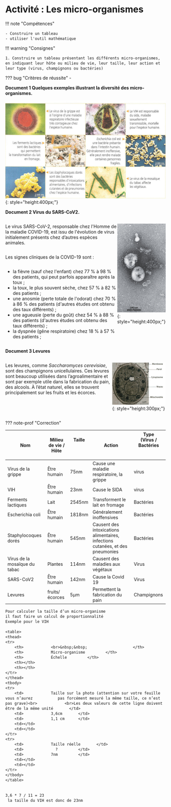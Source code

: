 # Activité : Les micro-organismes 

!!! note "Compétences"

    - Construire un tableau 
    - utiliser l'outil mathématique

!!! warning "Consignes"

    1. Construire un tableau présentant les différents micro-organismes, en indiquant leur hôte ou milieu de vie, leur taille, leur action et leur type (virus, champignons ou bactéries)
    
??? bug "Critères de réussite"
    - 




**Document 1 Quelques exemples illustrant la diversité des micro-organismes.**

![](pictures/photoMicrobesAct.png){: style="height:400px;"}


**Document 2 Virus du SARS-CoV2.**

<div markdown style="display:flex; flex-direction:row;">

<div markdown style="display:flex; flex-direction:column;flex: 3 1 0;">

Le virus SARS-CoV-2, responsable chez l'Homme de la maladie COVID-19, est issu de l'évolution de virus initialement présents chez d’autres espèces animales. 

Les signes cliniques de la COVID-19 sont :

- la fièvre (sauf chez l'enfant) chez 77 % à 98 % des patients, qui peut parfois apparaître après la toux ;
- la toux, le plus souvent sèche, chez 57 % à 82 % des patients ;
- une anosmie (perte totale de l'odorat) chez 70 % à 86 % des patients (d'autres études ont obtenu des taux différents) ;
- une agueusie (perte du goût) chez 54 % à 88 % des patients (d'autres études ont obtenu des taux différents) ;
- la dyspnée (gêne respiratoire) chez 18 % à 57 % des patients ;
</div>
<div markdown style="display:flex; flex-direction:column; flex: 1 1 0;">

![](pictures/photoSARS.png){: style="height:400px;"}
</div>


</div>

**Document 3 Levures**

<div markdown style="display:flex; flex-direction:row;">

<div markdown style="display:flex; flex-direction:column;flex: 2 1 0;">


Les levures, comme *Saccharomyces cerevisiae*, sont des champignons unicellulaires. Ces levures sont beaucoup utilisées dans l’agroalimentaire et sont par exemple utile dans la fabrication du pain, des alcools. À l’état naturel, elles se trouvent principalement sur les fruits et les écorces.

</div>
<div markdown style="display:flex; flex-direction:column; flex: 1 1 0;">

![](pictures/photoLevures.png){: style="height:300px;"}

</div>


</div>

??? note-prof "Correction"
    <table>
    <thead>
    <tr>
        <th> 			Nom 		</th>
        <th> 			Milieu de vie / Hôte 		</th>
        <th> 			Taille<br> <br>&nbsp;&nbsp;			 		</th>
        <th> 			Action 		</th>
        <th> 			Type<br> (Virus / Bactéries<br> <br>&nbsp;&nbsp;			 		</th>
    </tr>
    </thead>
    <tbody>
    <tr>
        <td> 			Virus de la grippe 		</td>
        <td> 			Être humain 		</td>
        <td> 			75nm 		</td>
        <td> 			Cause une maladie respiratoire, la grippe 		</td>
        <td> 			virus 		</td>
    </tr>
    <tr>
        <td> 			VIH 		</td>
        <td> 			Être humain 		</td>
        <td> 			23nm 		</td>
        <td> 			Cause le SIDA 		</td>
        <td> 			virus 		</td>
    </tr>
    <tr>
        <td> 			Ferments lactiques 		</td>
        <td> 			Lait 		</td>
        <td> 			2545nm 		</td>
        <td> 			Transforment le lait en fromage 		</td>
        <td> 			Bactéries 		</td>
    </tr>
    <tr>
        <td> 			Escherichia coli 		</td>
        <td> 			Être humain 		</td>
        <td> 			1818nm 		</td>
        <td> 			Généralement inoffensives 		</td>
        <td> 			Bactéries 		</td>
    </tr>
    <tr>
        <td> 			Staphylocoques dorés 		</td>
        <td> 			Être humain 		</td>
        <td> 			545nm 		</td>
        <td> 			Causent des intoxications alimentaires, infections cutanées, et 			des pneumonies&nbsp;&nbsp;			 		</td>
        <td> 			Bactéries 		</td>
    </tr>
    <tr>
        <td> 			Virus de la mosaïque du tabac 		</td>
        <td> 			Plantes 		</td>
        <td> 			114nm 		</td>
        <td> 			Causent des maladies aux végétaux 		</td>
        <td> 			Virus 		</td>
    </tr>
    <tr>
        <td> 			SARS-CoV2 		</td>
        <td> 			Être humain 		</td>
        <td> 			142nm 		</td>
        <td> 			Cause la Covid 19 		</td>
        <td> 			Virus 		</td>
    </tr>
    <tr>
        <td> 			Levures 		</td>
        <td> 			fruits/écorces 		</td>
        <td> 			5µm 		</td>
        <td> 			Permettent la fabrication du pain 		</td>
        <td> 			Champignons 		</td>
    </tr>
    </tbody>
    </table>

    Pour calculer la taille d’un micro-organisme
    il faut faire un calcul de proportionnalité
    Exemple pour le VIH

    <table>
    <thead>
    <tr>
        <th> 			<br>&nbsp;&nbsp;			 		</th>
        <th> 			Micro-organisme 		</th>
        <th> 			Échelle 		</th>
        <th></th>
        <th></th>
    </tr>
    </thead>
    <tbody>
    <tr>
        <td> 			Taille sur la photo (attention sur votre feuille vous n’aurez 			pas forcément mesuré la même taille, ce n’est pas grave)<br> 			<br>Les deux valeurs de cette ligne doivent être de la même unité 		</td>
        <td> 			3,6cm 		</td>
        <td> 			1,1 cm 		</td>
        <td></td>
        <td></td>
    </tr>
    <tr>
        <td> 			Taille réelle 		</td>
        <td> 			  ? 		</td>
        <td> 			7nm 		</td>
        <td></td>
        <td></td>
    </tr>
    </tbody>
    </table>


    3,6 * 7 / 11 = 23
     la taille du VIH est donc de 23nm